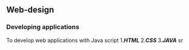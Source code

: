 ## Web-design
### Developing applications 
To develop web applications with Java script
1.***HTML***
2.***CSS***
3.***JAVA***
sr